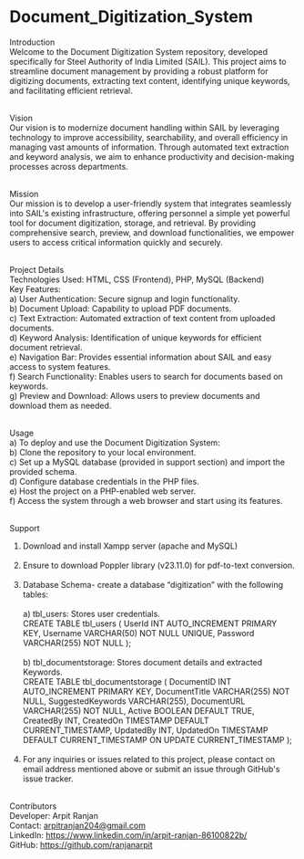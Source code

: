 # Document_Digitization_System
Introduction<br>
Welcome to the Document Digitization System repository, developed specifically for Steel Authority of India Limited (SAIL). This project aims to streamline document management by providing a robust platform for digitizing documents, extracting text content, identifying unique keywords, and facilitating efficient retrieval.<br><br>

Vision<br>
Our vision is to modernize document handling within SAIL by leveraging technology to improve accessibility, searchability, and overall efficiency in managing vast amounts of information. Through automated text extraction and keyword analysis, we aim to enhance productivity and decision-making processes across departments.<br><br>

Mission<br>
Our mission is to develop a user-friendly system that integrates seamlessly into SAIL's existing infrastructure, offering personnel a simple yet powerful tool for document digitization, storage, and retrieval. By providing comprehensive search, preview, and download functionalities, we empower users to access critical information quickly and securely.<br><br>

Project Details<br>
Technologies Used: HTML, CSS (Frontend), PHP, MySQL (Backend)<br>
Key Features:<br>
a) User Authentication: Secure signup and login functionality.<br>
b) Document Upload: Capability to upload PDF documents.<br>
c) Text Extraction: Automated extraction of text content from uploaded documents.<br>
d) Keyword Analysis: Identification of unique keywords for efficient document retrieval.<br>
e) Navigation Bar: Provides essential information about SAIL and easy access to system features.<br>
f) Search Functionality: Enables users to search for documents based on keywords.<br>
g) Preview and Download: Allows users to preview documents and download them as needed.<br><br>

Usage<br>
a) To deploy and use the Document Digitization System:<br>
b) Clone the repository to your local environment.<br>
c) Set up a MySQL database (provided in support section) and import the provided schema.<br>
d) Configure database credentials in the PHP files.<br>
e) Host the project on a PHP-enabled web server.<br>
f) Access the system through a web browser and start using its features.<br><br>

Support<br>
1. Download and install Xampp server (apache and MySQL)<br><br>
2. Ensure to download Poppler library (v23.11.0) for pdf-to-text conversion.<br><br> 
3. Database Schema- create a database “digitization” with the following tables:<br><br>
a) tbl_users: Stores user credentials.<br>
CREATE TABLE tbl_users (
UserId INT AUTO_INCREMENT PRIMARY KEY,
Username VARCHAR(50) NOT NULL UNIQUE,
Password VARCHAR(255) NOT NULL
);<br><br>
b) tbl_documentstorage: Stores document details and extracted Keywords.<br>
CREATE TABLE tbl_documentstorage (
DocumentID INT AUTO_INCREMENT PRIMARY KEY,
DocumentTitle VARCHAR(255) NOT NULL,
SuggestedKeywords VARCHAR(255),
DocumentURL VARCHAR(255) NOT NULL,
Active BOOLEAN DEFAULT TRUE,
CreatedBy INT,
CreatedOn TIMESTAMP DEFAULT CURRENT_TIMESTAMP,
UpdatedBy INT,
UpdatedOn TIMESTAMP DEFAULT CURRENT_TIMESTAMP ON
UPDATE CURRENT_TIMESTAMP
);<br><br>
4. For any inquiries or issues related to this project, please contact on email address mentioned above or submit an issue through GitHub's issue tracker.<br><br>

Contributors<br>
Developer: Arpit Ranjan<br>
Contact: arpitranjan204@gmail.com<br>
LinkedIn: https://www.linkedin.com/in/arpit-ranjan-86100822b/<br>
GitHub: https://github.com/ranjanarpit<br><br>
